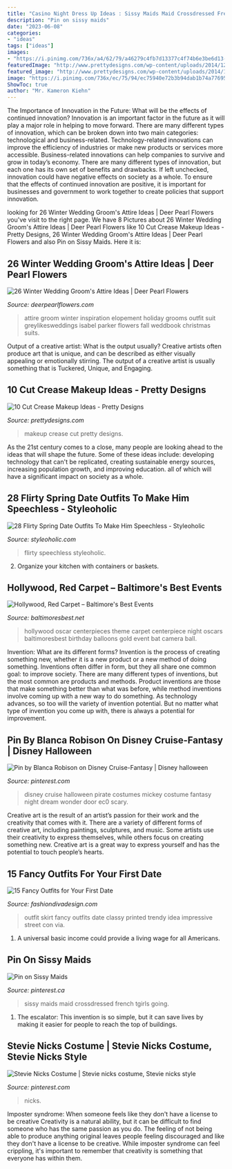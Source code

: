 ```yaml
---
title: "Casino Night Dress Up Ideas : Sissy Maids Maid Crossdressed French Tgirls Going"
description: "Pin on sissy maids"
date: "2023-06-08"
categories:
- "ideas"
tags: ["ideas"]
images:
- "https://i.pinimg.com/736x/a4/62/79/a46279c4fb7d13377c4f74b6e3be6d13--cruise-fashion-disney-fantasy.jpg"
featuredImage: "http://www.prettydesigns.com/wp-content/uploads/2014/12/Latestwomenfashionn.jpg"
featured_image: "http://www.prettydesigns.com/wp-content/uploads/2014/12/Latestwomenfashionn.jpg"
image: "https://i.pinimg.com/736x/ec/75/94/ec75940e72b3b94dab1b74a7769579fa.jpg"
ShowToc: true
author: "Mr. Kameron Kiehn"
---
```



The Importance of Innovation in the Future: What will be the effects of continued innovation?
Innovation is an important factor in the future as it will play a major role in helping to move forward. There are many different types of innovation, which can be broken down into two main categories: technological and business-related. Technology-related innovations can improve the efficiency of industries or make new products or services more accessible. Business-related innovations can help companies to survive and grow in today’s economy. There are many different types of innovation, but each one has its own set of benefits and drawbacks. If left unchecked, innovation could have negative effects on society as a whole. To ensure that the effects of continued innovation are positive, it is important for businesses and government to work together to create policies that support innovation.

	

		
looking for 26 Winter Wedding Groom&#039;s Attire Ideas | Deer Pearl Flowers you've visit to the right page. We have 8 Pictures about 26 Winter Wedding Groom&#039;s Attire Ideas | Deer Pearl Flowers like 10 Cut Crease Makeup Ideas - Pretty Designs, 26 Winter Wedding Groom&#039;s Attire Ideas | Deer Pearl Flowers and also Pin on Sissy Maids. Here it is:
		
    
## 26 Winter Wedding Groom&#039;s Attire Ideas | Deer Pearl Flowers

<img loading=lazy src="http://www.deerpearlflowers.com/wp-content/uploads/2015/09/Winter-Wedding-Grooms-Attire-Ideas-14.jpg" onerror="this.onerror=null;this.src='https://tse1.mm.bing.net/th?id=OIP.F6hFOJKsiEYOgOp9g4uaDQHaKD&amp;pid=15.1';" alt="26 Winter Wedding Groom&#039;s Attire Ideas | Deer Pearl Flowers">

_Source: deerpearlflowers.com_

>attire groom winter inspiration elopement holiday grooms outfit suit greylikesweddings isabel parker flowers fall weddbook christmas suits. 

	

Output of a creative artist: What is the output usually?
Creative artists often produce art that is unique, and can be described as either visually appealing or emotionally stirring. The output of a creative artist is usually something that is Tuckered, Unique, and Engaging.

    
## 10 Cut Crease Makeup Ideas - Pretty Designs

<img loading=lazy src="http://www.prettydesigns.com/wp-content/uploads/2014/12/Latestwomenfashionn.jpg" onerror="this.onerror=null;this.src='https://tse2.mm.bing.net/th?id=OIP.KTIFJf0_wLQnAU9VLpUc0gHaKR&amp;pid=15.1';" alt="10 Cut Crease Makeup Ideas - Pretty Designs">

_Source: prettydesigns.com_

>makeup crease cut pretty designs. 

	

As the 21st century comes to a close, many people are looking ahead to the ideas that will shape the future. Some of these ideas include: developing technology that can't be replicated, creating sustainable energy sources, increasing population growth, and improving education. all of which will have a significant impact on society as a whole.

    
## 28 Flirty Spring Date Outfits To Make Him Speechless - Styleoholic

<img loading=lazy src="https://i.styleoholic.com/2016/03/flirty-spring-date-outfits-to-make-him-speechless-2.jpg" onerror="this.onerror=null;this.src='https://tse1.mm.bing.net/th?id=OIP.5zI-cI6Q8kZVCicPn2PeLAHaLJ&amp;pid=15.1';" alt="28 Flirty Spring Date Outfits To Make Him Speechless - Styleoholic">

_Source: styleoholic.com_

>flirty speechless styleoholic. 

	

2. Organize your kitchen with containers or baskets.

    
## Hollywood, Red Carpet – Baltimore&#039;s Best Events

<img loading=lazy src="https://www.baltimoresbest.net/wp-content/uploads/2013/03/Hollywood-45-Nevada-080306-1.jpg" onerror="this.onerror=null;this.src='https://tse1.mm.bing.net/th?id=OIP.Ec0jWglAitrFUJ5e9kUFsAHaJ4&amp;pid=15.1';" alt="Hollywood, Red Carpet – Baltimore&#039;s Best Events">

_Source: baltimoresbest.net_

>hollywood oscar centerpieces theme carpet centerpiece night oscars baltimoresbest birthday balloons gold event bat camera ball. 

	

Invention: What are its different forms?
Invention is the process of creating something new, whether it is a new product or a new method of doing something. Inventions often differ in form, but they all share one common goal: to improve society. There are many different types of inventions, but the most common are products and methods. Product inventions are those that make something better than what was before, while method inventions involve coming up with a new way to do something. As technology advances, so too will the variety of invention potential. But no matter what type of invention you come up with, there is always a potential for improvement.

    
## Pin By Blanca Robison On Disney Cruise-Fantasy | Disney Halloween

<img loading=lazy src="https://i.pinimg.com/736x/a4/62/79/a46279c4fb7d13377c4f74b6e3be6d13--cruise-fashion-disney-fantasy.jpg" onerror="this.onerror=null;this.src='https://tse2.mm.bing.net/th?id=OIP.LZ3C5Adj-iHX3LQXC4aqsAHaJ3&amp;pid=15.1';" alt="Pin by Blanca Robison on Disney Cruise-Fantasy | Disney halloween">

_Source: pinterest.com_

>disney cruise halloween pirate costumes mickey costume fantasy night dream wonder door ec0 scary. 

	

Creative art is the result of an artist’s passion for their work and the creativity that comes with it. There are a variety of different forms of creative art, including paintings, sculptures, and music. Some artists use their creativity to express themselves, while others focus on creating something new. Creative art is a great way to express yourself and has the potential to touch people’s hearts.

    
## 15 Fancy Outfits For Your First Date

<img loading=lazy src="http://www.fashiondivadesign.com/wp-content/uploads/2014/08/fancy7-640x960.jpg" onerror="this.onerror=null;this.src='https://tse4.mm.bing.net/th?id=OIP.CdXPRBE6_Bcer5IGf3o1hwHaLH&amp;pid=15.1';" alt="15 Fancy Outfits for Your First Date">

_Source: fashiondivadesign.com_

>outfit skirt fancy outfits date classy printed trendy idea impressive street con via. 

	

1. A universal basic income could provide a living wage for all Americans.

    
## Pin On Sissy Maids

<img loading=lazy src="https://i.pinimg.com/736x/16/dc/c4/16dcc482f4bca46df378bd2c7ef06e94.jpg" onerror="this.onerror=null;this.src='https://tse1.mm.bing.net/th?id=OIP.eEtLb2MqQX_9xKjahWk1BAHaKe&amp;pid=15.1';" alt="Pin on Sissy Maids">

_Source: pinterest.ca_

>sissy maids maid crossdressed french tgirls going. 

	

1. The escalator: This invention is so simple, but it can save lives by making it easier for people to reach the top of buildings.

    
## Stevie Nicks Costume | Stevie Nicks Costume, Stevie Nicks Style

<img loading=lazy src="https://i.pinimg.com/736x/ec/75/94/ec75940e72b3b94dab1b74a7769579fa.jpg" onerror="this.onerror=null;this.src='https://tse2.mm.bing.net/th?id=OIP.IZJbUl-qEjeFJMIwdDMz_QHaJ3&amp;pid=15.1';" alt="Stevie Nicks Costume | Stevie nicks costume, Stevie nicks style">

_Source: pinterest.com_

>nicks. 

	

Imposter syndrome: When someone feels like they don't have a license to be creative
Creativity is a natural ability, but it can be difficult to find someone who has the same passion as you do. The feeling of not being able to produce anything original leaves people feeling discouraged and like they don't have a license to be creative. While imposter syndrome can feel crippling, it's important to remember that creativity is something that everyone has within them.

